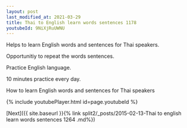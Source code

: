 ```yaml
---
layout: post
last_modified_at: 2021-03-29
title: Thai to English learn words sentences 1178 
youtubeId: 9NiXjRuUWNU
---
```

 
 
Helps to learn English words and sentences for Thai speakers.

Opportunitiy to repeat the words sentences. 

Practice English language. 
 
10 minutes practice every day. 
 
How to learn English words and sentences for Thai speakers 
 
{% include youtubePlayer.html id=page.youtubeId %}
 
 
[Next]({{ site.baseurl }}{% link  split2/_posts/2015-02-13-Thai to english learn words sentences 1264 .md%})
 

